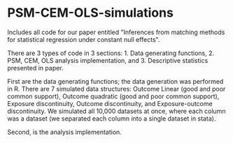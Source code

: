 # PSM-CEM-OLS-simulations

Includes all code for our paper entitled "Inferences from matching methods for statistical regression under constant null effects".  

There are 3 types of code in 3 sections: 1. Data generating functions, 2. PSM, CEM, OLS analysis implementation, and 3. Descriptive statistics presented in paper.

First are the data generating functions; the data generation was performed in R.  There are 7 simulated data structures: Outcome Linear (good and poor common support), Outcome quadratic (good and poor common support), Exposure discontinuity, Outcome discontinuity, and Exposure-outcome discontinuity.
We simulated all 10,000 datasets at once, where each column was a dataset (we separated each column into a single dataset in stata). 

Second, is the analysis implementation. 

